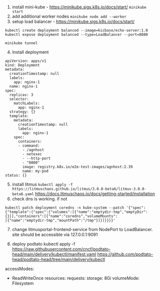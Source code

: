 1. install mini-kube - https://minikube.sigs.k8s.io/docs/start/  `minikube start`
2. add additional worker nodes
`minikube node add --worker`
3. setup load balancer - https://minikube.sigs.k8s.io/docs/start/
```commandline
kubectl create deployment balanced --image=kicbase/echo-server:1.0
kubectl expose deployment balanced --type=LoadBalancer --port=8080
```
`minikube tunnel`

4. Install deployment

```
apiVersion: apps/v1
kind: Deployment
metadata:
  creationTimestamp: null
  labels:
    app: nginx-1
  name: nginx-1
spec:
  replicas: 3
  selector:
    matchLabels:
      app: nginx-1
  strategy: {}
  template:
    metadata:
      creationTimestamp: null
      labels:
        app: nginx-1
    spec:
      containers:
      - command:
        - /agnhost
        - netexec
        - --http-port
        - "8080"
        image: registry.k8s.io/e2e-test-images/agnhost:2.39
        name: my-pod
status: {}
```

5. install litmus 
`kubectl apply -f https://litmuschaos.github.io/litmus/3.0.0-beta6/litmus-3.0.0-beta6.yaml`
https://docs.litmuschaos.io/docs/getting-started/installation
6. check dns is working.  if not
```commandline
kubectl patch deployment coredns -n kube-system --patch '{"spec":{"template":{"spec":{"volumes":[{"name":"emptydir-tmp","emptyDir":{}}],"containers":[{"name":"coredns","volumeMounts":[{"name":"emptydir-tmp","mountPath":"/tmp"}]}]}}}}' 
```

7. change litmusportal-frontend-service from NodePort to LoadBalancer.  site should be accessible via 127.0.0.1:9091

8. deploy podtato
kubectl apply -f https://raw.githubusercontent.com/cncf/podtato-head/main/delivery/kubectl/manifest.yaml
https://github.com/podtato-head/podtato-head/tree/main/delivery/kubectl

  accessModes:
  - ReadWriteOnce
  resources:
    requests:
      storage: 8Gi
  volumeMode: Filesystem